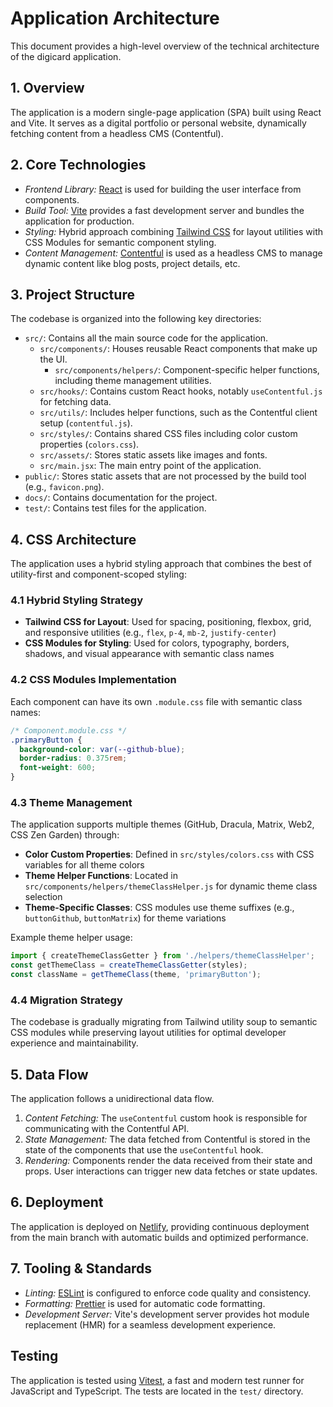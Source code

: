 # Application Architecture

This document provides a high-level overview of the technical architecture of the digicard application.

## 1. Overview

The application is a modern single-page application (SPA) built using React and Vite. It serves as a digital portfolio or personal website, dynamically fetching content from a headless CMS (Contentful).

## 2. Core Technologies

- _Frontend Library:_ [React](https.react.dev/) is used for building the user interface from components.
- _Build Tool:_ [Vite](https://vitejs.dev/) provides a fast development server and bundles the application for production.
- _Styling:_ Hybrid approach combining [Tailwind CSS](https://tailwindcss.com/) for layout utilities with CSS Modules for semantic component styling.
- _Content Management:_ [Contentful](https://www.contentful.com/) is used as a headless CMS to manage dynamic content like blog posts, project details, etc.

## 3. Project Structure

The codebase is organized into the following key directories:

- `src/`: Contains all the main source code for the application.
  - `src/components/`: Houses reusable React components that make up the UI.
    - `src/components/helpers/`: Component-specific helper functions, including theme management utilities.
  - `src/hooks/`: Contains custom React hooks, notably `useContentful.js` for fetching data.
  - `src/utils/`: Includes helper functions, such as the Contentful client setup (`contentful.js`).
  - `src/styles/`: Contains shared CSS files including color custom properties (`colors.css`).
  - `src/assets/`: Stores static assets like images and fonts.
  - `src/main.jsx`: The main entry point of the application.
- `public/`: Stores static assets that are not processed by the build tool (e.g., `favicon.png`).
- `docs/`: Contains documentation for the project.
- `test/`: Contains test files for the application.

## 4. CSS Architecture

The application uses a hybrid styling approach that combines the best of utility-first and component-scoped styling:

### 4.1 Hybrid Styling Strategy

- **Tailwind CSS for Layout**: Used for spacing, positioning, flexbox, grid, and responsive utilities (e.g., `flex`, `p-4`, `mb-2`, `justify-center`)
- **CSS Modules for Styling**: Used for colors, typography, borders, shadows, and visual appearance with semantic class names

### 4.2 CSS Modules Implementation

Each component can have its own `.module.css` file with semantic class names:

```css
/* Component.module.css */
.primaryButton {
  background-color: var(--github-blue);
  border-radius: 0.375rem;
  font-weight: 600;
}
```

### 4.3 Theme Management

The application supports multiple themes (GitHub, Dracula, Matrix, Web2, CSS Zen Garden) through:

- **Color Custom Properties**: Defined in `src/styles/colors.css` with CSS variables for all theme colors
- **Theme Helper Functions**: Located in `src/components/helpers/themeClassHelper.js` for dynamic theme class selection
- **Theme-Specific Classes**: CSS modules use theme suffixes (e.g., `buttonGithub`, `buttonMatrix`) for theme variations

Example theme helper usage:

```javascript
import { createThemeClassGetter } from './helpers/themeClassHelper';
const getThemeClass = createThemeClassGetter(styles);
const className = getThemeClass(theme, 'primaryButton');
```

### 4.4 Migration Strategy

The codebase is gradually migrating from Tailwind utility soup to semantic CSS modules while preserving layout utilities for optimal developer experience and maintainability.

## 5. Data Flow

The application follows a unidirectional data flow.

1. _Content Fetching:_ The `useContentful` custom hook is responsible for communicating with the Contentful API.
2. _State Management:_ The data fetched from Contentful is stored in the state of the components that use the `useContentful` hook.
3. _Rendering:_ Components render the data received from their state and props. User interactions can trigger new data fetches or state updates.

## 6. Deployment

The application is deployed on [Netlify](https://netlify.com/), providing continuous deployment from the main branch with automatic builds and optimized performance.

## 7. Tooling & Standards

- _Linting:_ [ESLint](https://eslint.org/) is configured to enforce code quality and consistency.
- _Formatting:_ [Prettier](https://prettier.io/) is used for automatic code formatting.
- _Development Server:_ Vite's development server provides hot module replacement (HMR) for a seamless development experience.

## Testing

The application is tested using [Vitest](https://vitest.dev/), a fast and modern test runner for JavaScript and TypeScript. The tests are located in the `test/` directory.
